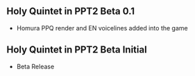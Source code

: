 ## Holy Quintet in PPT2 Beta 0.1
- Homura PPQ render and EN voicelines added into the game

## Holy Quintet in PPT2 Beta Initial
- Beta Release
